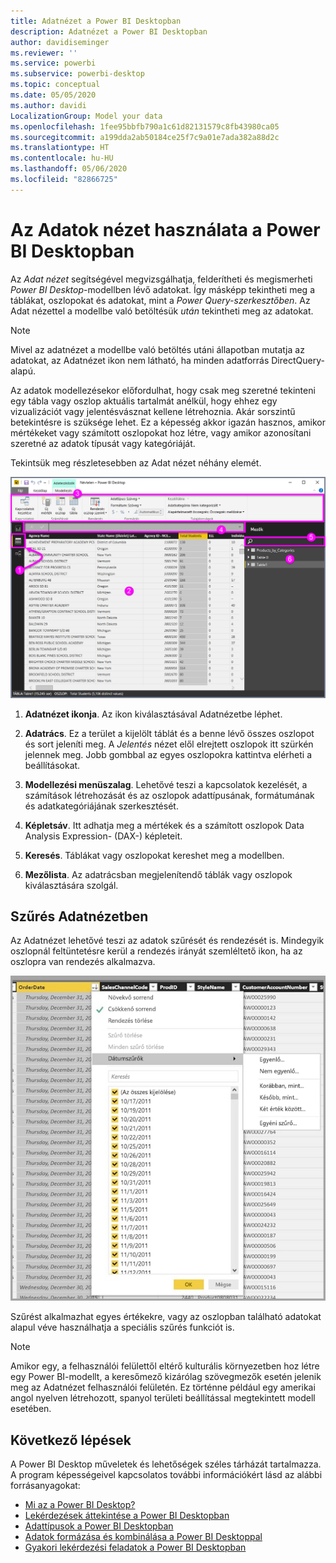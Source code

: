 ```yaml
---
title: Adatnézet a Power BI Desktopban
description: Adatnézet a Power BI Desktopban
author: davidiseminger
ms.reviewer: ''
ms.service: powerbi
ms.subservice: powerbi-desktop
ms.topic: conceptual
ms.date: 05/05/2020
ms.author: davidi
LocalizationGroup: Model your data
ms.openlocfilehash: 1fee95bbfb790a1c61d82131579c8fb43980ca05
ms.sourcegitcommit: a199dda2ab50184ce25f7c9a01e7ada382a88d2c
ms.translationtype: HT
ms.contentlocale: hu-HU
ms.lasthandoff: 05/06/2020
ms.locfileid: "82866725"
---
```

# <a name="work-with-data-view-in-power-bi-desktop"></a>Az Adatok nézet használata a Power BI Desktopban

Az *Adat nézet* segítségével megvizsgálhatja, felderítheti és megismerheti *Power BI Desktop*-modellben lévő adatokat. Így másképp tekintheti meg a táblákat, oszlopokat és adatokat, mint a *Power Query-szerkesztőben*. Az Adat nézettel a modellbe való betöltésük *után* tekintheti meg az adatokat.

> [!NOTE]
> Mivel az adatnézet a modellbe való betöltés utáni állapotban mutatja az adatokat, az Adatnézet ikon nem látható, ha minden adatforrás DirectQuery-alapú. 

Az adatok modellezésekor előfordulhat, hogy csak meg szeretné tekinteni egy tábla vagy oszlop aktuális tartalmát anélkül, hogy ehhez egy vizualizációt vagy jelentésvásznat kellene létrehoznia. Akár sorszintű betekintésre is szüksége lehet. Ez a képesség akkor igazán hasznos, amikor mértékeket vagy számított oszlopokat hoz létre, vagy amikor azonosítani szeretné az adatok típusát vagy kategóriáját.

Tekintsük meg részletesebben az Adat nézet néhány elemét.

![Adatnézet a Power BI Desktopban](media/desktop-data-view/dataview_fullscreen.png)

1. **Adatnézet ikonja**. Az ikon kiválasztásával Adatnézetbe léphet.

2. **Adatrács**. Ez a terület a kijelölt táblát és a benne lévő összes oszlopot és sort jeleníti meg. A *Jelentés* nézet elől elrejtett oszlopok itt szürkén jelennek meg. Jobb gombbal az egyes oszlopokra kattintva elérheti a beállításokat.

3. **Modellezési menüszalag**. Lehetővé teszi a kapcsolatok kezelését, a számítások létrehozását és az oszlopok adattípusának, formátumának és adatkategóriájának szerkesztését.

4. **Képletsáv**. Itt adhatja meg a mértékek és a számított oszlopok Data Analysis Expression- (DAX-) képleteit.

5. **Keresés**. Táblákat vagy oszlopokat kereshet meg a modellben.

6. **Mezőlista**. Az adatrácsban megjelenítendő táblák vagy oszlopok kiválasztására szolgál.

## <a name="filtering-in-data-view"></a>Szűrés Adatnézetben

Az Adatnézet lehetővé teszi az adatok szűrését és rendezését is. Mindegyik oszlopnál feltüntetésre kerül a rendezés irányát szemléltető ikon, ha az oszlopra van rendezés alkalmazva.

![Rendezés és szűrés a Power BI Desktop Adatnézetében](media/desktop-data-view/dataview_sort-and-filter.png)

Szűrést alkalmazhat egyes értékekre, vagy az oszlopban található adatokat alapul véve használhatja a speciális szűrés funkciót is.

> [!NOTE]
> Amikor egy, a felhasználói felülettől eltérő kulturális környezetben hoz létre egy Power BI-modellt, a keresőmező kizárólag szövegmezők esetén jelenik meg az Adatnézet felhasználói felületén. Ez történne például egy amerikai angol nyelven létrehozott, spanyol területi beállítással megtekintett modell esetében.


## <a name="next-steps"></a>Következő lépések

A Power BI Desktop műveletek és lehetőségek széles tárházát tartalmazza. A program képességeivel kapcsolatos további információkért lásd az alábbi forrásanyagokat:

* [Mi az a Power BI Desktop?](desktop-what-is-desktop.md)
* [Lekérdezések áttekintése a Power BI Desktopban](desktop-query-overview.md)
* [Adattípusok a Power BI Desktopban](desktop-data-types.md)
* [Adatok formázása és kombinálása a Power BI Desktoppal](desktop-shape-and-combine-data.md)
* [Gyakori lekérdezési feladatok a Power BI Desktopban](desktop-common-query-tasks.md)
